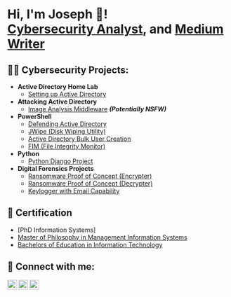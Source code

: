 <h1>Hi, I'm Joseph 👋! <br/><a href="https://www.linkedin.com/in/josephbudu/">Cybersecurity Analyst</a>, and <a href="medium.com/@BuduJoseph">Medium Writer</a></h1>

<h2>👨‍💻 Cybersecurity Projects:</h2>

- <b>Active Directory Home Lab</b>
  - [Setting up Active Directory](https://github.com/derrick)
- <b>Attacking Active Directory</b>
  - [Image Analysis Middleware](https://github.com/joshmadakor1/4chan-Image-Analysis-Middleware-C964) <b><i>(Potentially NSFW)</b></i>
- <b>PowerShell</b>
  - [Defending Active Directory](https://github.com/derrick)
  - [JWipe (Disk Wiping Utility)](https://github.com/derrick)
  - [Active Directory Bulk User Creation](https://derrick)
  - [FIM (File Integrity Monitor)](https://github.com/derrick)
- <b>Python</b>
  - [Python Django Project](https://github.com/joshmadakor1/derrick)
- <b>Digital Forensics Projects</b>
  - [Ransomware Proof of Concept (Encrypter)](https://github.com/derrick)
  - [Ransomware Proof of Concept (Decrypter)](https://github.com/derrick)
  - [Keylogger with Email Capability](https://github.com/derrick)

<!--
<h2>📄📜 Medium Content</h2>

- [How to get into Cybersecurity Starting From Zero](https://www.youtube.com/wderrick23)
- [A Day in the Life of a Cybersecurity Anayst](https://www.youtube.com/fiisl34)
- [How to Create a KeyLogger (C#)](https://www.youtube.com/keyderrick)
- [Ransomware Demonstration (C#)](https://www.youtube.com/watcsd0)
- [Is WGU Legit?](https://www.youtube.com/watchdfg
-->

  <h2>📄 Certification</h2>

- [PhD Information Systems]
- [Master of Philosophy in Management Information Systems](https://www.youtube.com/watchs)
- [Bachelors of Education in Information Technology](https://www.youtube.comU)
  
<!--
- <h4>📄 Professional Certifications</h4>
- [TryHackme](https://www.youtube.com/watch?vlNk)
- [SecurityBlueTeam Junior Analyst](https://www.youtube.com/watchlNk)
-->
  

<h2> 🤳 Connect with me:</h2>

[<img align="left" alt="JosephBudu | YouTube" width="22px" src="https://cdn.jsdelivr.net/npm/simple-icons@v3/icons/youtube.svg" />][youtube]
[<img align="left" alt="JosephBudu | Twitter" width="22px" src="https://cdn.jsdelivr.net/npm/simple-icons@v3/icons/twitter.svg" />][twitter]
[<img align="left" alt="JosephBudu | LinkedIn" width="22px" src="https://cdn.jsdelivr.net/npm/simple-icons@v3/icons/linkedin.svg" />][linkedin]


[twitter]: https://twitter.com/JosephBudu
[youtube]: https://www.youtube.com/@josephbudu5538
[linkedin]: https://linkedin.com/in/JosephBudu


<!--
**josephbudu/josephbudu** is a ✨ _special_ ✨ repository because its `README.md` (this file) appears on your GitHub profile.

Here are some ideas to get you started:

- 🔭 I’m currently working on ...
- 🌱 I’m currently learning ...
- 👯 I’m looking to collaborate on ...
- 🤔 I’m looking for help with ...
- 💬 Ask me about ...
- 📫 How to reach me: ...
- 😄 Pronouns: ...
- ⚡ Fun fact: ...
-->
